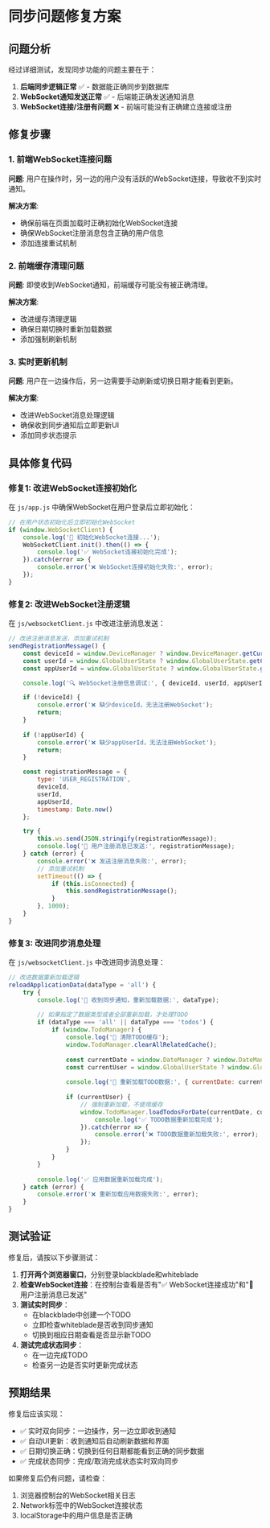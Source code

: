 # 同步问题修复方案

## 问题分析

经过详细测试，发现同步功能的问题主要在于：

1. **后端同步逻辑正常** ✅ - 数据能正确同步到数据库
2. **WebSocket通知发送正常** ✅ - 后端能正确发送通知消息
3. **WebSocket连接/注册有问题** ❌ - 前端可能没有正确建立连接或注册

## 修复步骤

### 1. 前端WebSocket连接问题

**问题**: 用户在操作时，另一边的用户没有活跃的WebSocket连接，导致收不到实时通知。

**解决方案**: 
- 确保前端在页面加载时正确初始化WebSocket连接
- 确保WebSocket注册消息包含正确的用户信息
- 添加连接重试机制

### 2. 前端缓存清理问题

**问题**: 即使收到WebSocket通知，前端缓存可能没有被正确清理。

**解决方案**:
- 改进缓存清理逻辑
- 确保日期切换时重新加载数据
- 添加强制刷新机制

### 3. 实时更新机制

**问题**: 用户在一边操作后，另一边需要手动刷新或切换日期才能看到更新。

**解决方案**:
- 改进WebSocket消息处理逻辑
- 确保收到同步通知后立即更新UI
- 添加同步状态提示

## 具体修复代码

### 修复1: 改进WebSocket连接初始化

在 `js/app.js` 中确保WebSocket在用户登录后立即初始化：

```javascript
// 在用户状态初始化后立即初始化WebSocket
if (window.WebSocketClient) {
    console.log('🔄 初始化WebSocket连接...');
    WebSocketClient.init().then(() => {
        console.log('✅ WebSocket连接初始化完成');
    }).catch(error => {
        console.error('❌ WebSocket连接初始化失败:', error);
    });
}
```

### 修复2: 改进WebSocket注册逻辑

在 `js/websocketClient.js` 中改进注册消息发送：

```javascript
// 改进注册消息发送，添加重试机制
sendRegistrationMessage() {
    const deviceId = window.DeviceManager ? window.DeviceManager.getCurrentDeviceId() : null;
    const userId = window.GlobalUserState ? window.GlobalUserState.getCurrentUser() : null;
    const appUserId = window.GlobalUserState ? window.GlobalUserState.getAppUserId() : null;

    console.log('🔍 WebSocket注册信息调试:', { deviceId, userId, appUserId });

    if (!deviceId) {
        console.error('❌ 缺少deviceId，无法注册WebSocket');
        return;
    }
    
    if (!appUserId) {
        console.error('❌ 缺少appUserId，无法注册WebSocket');
        return;
    }

    const registrationMessage = {
        type: 'USER_REGISTRATION',
        deviceId,
        userId,
        appUserId,
        timestamp: Date.now()
    };

    try {
        this.ws.send(JSON.stringify(registrationMessage));
        console.log('📝 用户注册消息已发送:', registrationMessage);
    } catch (error) {
        console.error('❌ 发送注册消息失败:', error);
        // 添加重试机制
        setTimeout(() => {
            if (this.isConnected) {
                this.sendRegistrationMessage();
            }
        }, 1000);
    }
}
```

### 修复3: 改进同步消息处理

在 `js/websocketClient.js` 中改进同步消息处理：

```javascript
// 改进数据重新加载逻辑
reloadApplicationData(dataType = 'all') {
    try {
        console.log('🔄 收到同步通知，重新加载数据:', dataType);
        
        // 如果指定了数据类型或者全部重新加载，才处理TODO
        if (dataType === 'all' || dataType === 'todos') {
            if (window.TodoManager) {
                console.log('🧹 清除TODO缓存');
                window.TodoManager.clearAllRelatedCache();
                
                const currentDate = window.DateManager ? window.DateManager.selectedDate : new Date();
                const currentUser = window.GlobalUserState ? window.GlobalUserState.getCurrentUser() : null;
                
                console.log('📅 重新加载TODO数据:', { currentDate: currentDate.toISOString().split('T')[0], currentUser });
                
                if (currentUser) {
                    // 强制重新加载，不使用缓存
                    window.TodoManager.loadTodosForDate(currentDate, currentUser, false).then(() => {
                        console.log('✅ TODO数据重新加载完成');
                    }).catch(error => {
                        console.error('❌ TODO数据重新加载失败:', error);
                    });
                }
            }
        }
        
        console.log('✅ 应用数据重新加载完成');
    } catch (error) {
        console.error('❌ 重新加载应用数据失败:', error);
    }
}
```

## 测试验证

修复后，请按以下步骤测试：

1. **打开两个浏览器窗口**，分别登录blackblade和whiteblade
2. **检查WebSocket连接**：在控制台查看是否有"✅ WebSocket连接成功"和"📝 用户注册消息已发送"
3. **测试实时同步**：
   - 在blackblade中创建一个TODO
   - 立即检查whiteblade是否收到同步通知
   - 切换到相应日期查看是否显示新TODO
4. **测试完成状态同步**：
   - 在一边完成TODO
   - 检查另一边是否实时更新完成状态

## 预期结果

修复后应该实现：
- ✅ 实时双向同步：一边操作，另一边立即收到通知
- ✅ 自动UI更新：收到通知后自动刷新数据和界面
- ✅ 日期切换正确：切换到任何日期都能看到正确的同步数据
- ✅ 完成状态同步：完成/取消完成状态实时双向同步

如果修复后仍有问题，请检查：
1. 浏览器控制台的WebSocket相关日志
2. Network标签中的WebSocket连接状态
3. localStorage中的用户信息是否正确